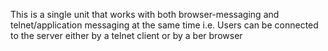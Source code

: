 This is a single unit that works with both browser-messaging and telnet/application messaging at the same time i.e. Users can be connected to the server either by a telnet client or by a ber browser

